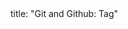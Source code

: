 <frontmatter>
title: "Git and Github: Tag"
</frontmatter>

<include src="index-body.md" boilerplate />
